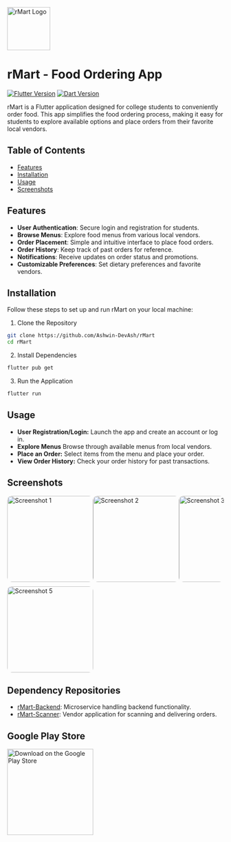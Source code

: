 <a href="https://play.google.com/store/apps/details?id=com.DevAsh.RMart&hl=en_IN&gl=IN">
  <img src="https://play-lh.googleusercontent.com/oJ3bOlsP9fN6gSTV6h9s47BlSR4Vf0WnDY8VtqmZJfOGTFTxKuryK4h3ufyvDJMr2mk=w240-h480-rw" alt="rMart Logo" width="100"/>
</a>

# rMart - Food Ordering App

[![Flutter Version](https://img.shields.io/badge/Flutter-v2.8.0-blue.svg)](https://flutter.dev/)
[![Dart Version](https://img.shields.io/badge/Dart-v2.15.0-blue.svg)](https://dart.dev/)

rMart is a Flutter application designed for college students to conveniently order food. This app simplifies the food ordering process, making it easy for students to explore available options and place orders from their favorite local vendors.

## Table of Contents

- [Features](#features)
- [Installation](#installation)
- [Usage](#usage)
- [Screenshots](#screenshots)

## Features

- **User Authentication**: Secure login and registration for students.
- **Browse Menus**: Explore food menus from various local vendors.
- **Order Placement**: Simple and intuitive interface to place food orders.
- **Order History**: Keep track of past orders for reference.
- **Notifications**: Receive updates on order status and promotions.
- **Customizable Preferences**: Set dietary preferences and favorite vendors.

## Installation

Follow these steps to set up and run rMart on your local machine:


1. Clone the Repository
```bash
git clone https://github.com/Ashwin-DevAsh/rMart
cd rMart
```

2. Install Dependencies
```bash
flutter pub get
```

3. Run the Application
```bash
flutter run
```

## Usage

- **User Registration/Login:** Launch the app and create an account or log in.
- **Explore Menus** Browse through available menus from local vendors.
- **Place an Order:** Select items from the menu and place your order.
- **View Order History:** Check your order history for past transactions.

## Screenshots

<div style="display: flex; justify-content: space-between; border-radius: 10px; overflow: hidden;">

  <img src="https://play-lh.googleusercontent.com/JNMUwB2mMogXtszuNWVYkDs6s-vIKvk3iEaiJXFPKH-L8eve0aI9bmu1wU3TyabcWpzY=w2560-h1440-rw" alt="Screenshot 1" style="width: 200px; border-radius: 10px;">

  <img src="https://play-lh.googleusercontent.com/E5a0QuDFs--bvUcJah83-Cw8q64W4YJJ40qZ2CpFPVWLdUsFgRyiD4v4-mdCPVzu4Tpp=w2560-h1440-rw" alt="Screenshot 2" style="width: 200px; border-radius: 10px;">

  <img src="https://play-lh.googleusercontent.com/epV4EAsjgNY7tfnXd__6Ck4m1z00oaaTfamHPdNMe7trffum3lzVRZRZ9uCASCpMBH8=w2560-h1440-rw" alt="Screenshot 3" style="width: 200px; border-radius: 10px;">

  <img src="https://play-lh.googleusercontent.com/QWakoEtQ2Q-ScJ9KYTprWp4MCsaT5x3vsVT3jOYsTtO4i-A9KOW9qrKg-1KFgNQKA0M=w2560-h1440-rw" alt="Screenshot 4" style="width: 200px; border-radius: 10px;">

</div>

<div style="display: flex; justify-content: space-between; border-radius: 10px; overflow: hidden; margin-top: 10px;">


  <img src="https://play-lh.googleusercontent.com/mpUxnAJtloNN-SpYAsVqIOMAfJXUz81Iaqax2RTZEG5C0N90hhhZA3yiekwDuKzAFg=w2560-h1440-rw" alt="Screenshot 5" style="width: 200px; border-radius: 10px;">

</div>

## Dependency Repositories
- [rMart-Backend](https://github.com/Ashwin-DevAsh/rMart-Backend): Microservice handling backend functionality.
- [rMart-Scanner](https://github.com/Ashwin-DevAsh/rMart-Scanner): Vendor application for scanning and delivering orders.


## Google Play Store

<a href="https://play.google.com/store/apps/details?id=com.DevAsh.RMart&hl=en_IN&gl=IN">
  <img src="https://play.google.com/intl/en_us/badges/static/images/badges/en_badge_web_generic.png" alt="Download on the Google Play Store" width="200">
</a>
